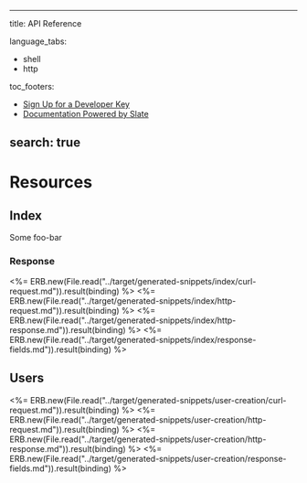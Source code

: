 
---
title: API Reference

language_tabs:
  - shell
  - http

toc_footers:
  - <a href='#'>Sign Up for a Developer Key</a>
  - <a href='https://github.com/tripit/slate'>Documentation Powered by Slate</a>

search: true
---


# Resources

## Index
Some foo-bar

### Response

<%= ERB.new(File.read("../target/generated-snippets/index/curl-request.md")).result(binding) %>
<%= ERB.new(File.read("../target/generated-snippets/index/http-request.md")).result(binding) %>
<%= ERB.new(File.read("../target/generated-snippets/index/http-response.md")).result(binding) %>
<%= ERB.new(File.read("../target/generated-snippets/index/response-fields.md")).result(binding) %>


## Users

<%= ERB.new(File.read("../target/generated-snippets/user-creation/curl-request.md")).result(binding) %>
<%= ERB.new(File.read("../target/generated-snippets/user-creation/http-request.md")).result(binding) %>
<%= ERB.new(File.read("../target/generated-snippets/user-creation/http-response.md")).result(binding) %>
<%= ERB.new(File.read("../target/generated-snippets/user-creation/response-fields.md")).result(binding) %>

